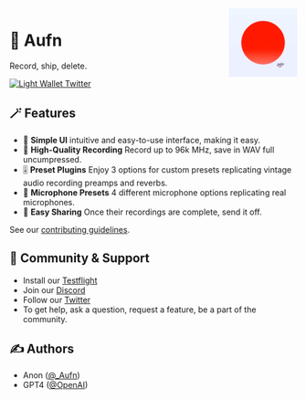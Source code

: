<img src="https://github.com/stevesarmiento/Aufn/blob/main/Aufn/Assets.xcassets/AppIcon.appiconset/AppIcon.png" alt="Aufn Logo" align="right" width="120" />

# 🔴 Aufn
Record, ship, delete.

<div align="left">
    <a href="https://twitter.com/_Aufn">
        <img src="https://img.shields.io/twitter/follow/Light_Wallet?label=Light_Wallet&style=flat&logo=twitter&color=1DA1F2" alt="Light Wallet Twitter">
    </a>
</div>

## 🪄 Features

- 🫰 **Simple UI** intuitive and easy-to-use interface, making it easy.
- 💾 **High-Quality Recording** Record up to 96k MHz, save in WAV full uncumpressed.
- 🎚️ **Preset Plugins** Enjoy 3 options for custom presets replicating vintage audio recording preamps and reverbs.
- 🎤 **Microphone Presets** 4 different microphone options replicating real microphones.
- 📱 **Easy Sharing** Once their recordings are complete, send it off.

See our [contributing guidelines](./CONTRIBUTING.md).

## 🥰 Community & Support

- Install our [Testflight](#)
- Join our [Discord](https://discord.gg/zurrdC46sQ)
- Follow our [Twitter](http://twitter.com/_Aufn)
- To get help, ask a question, request a feature, be a part of the community. 

## ✍️ Authors

- Anon ([@_Aufn](https://twitter.com/_Aufn))
- GPT4 ([@OpenAI](https://twitter.com/OpenAI))
